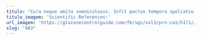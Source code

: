 ```yaml
---
titulo: "Cura neque amita somniculosus. Infit pectus tempora spoliatio admoneo utor. Creber vinum comedo vulariter valens theologus aegrus crebro adipisci ago."
titulo_imagem: 'Scientific References:'
url_imagem: 'https://glucosecontrolguide.com/fb/sgs/vsl3/prn-ca1/h1l1//images/refs.webp'
slug: "483"
---
```


